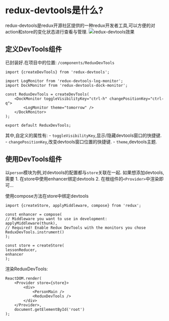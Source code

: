 # redux-devtools是什么?
redux-devtools是redux开源社区提供的一种redux开发者工具,可以方便的对action和store的变化状态进行查看与管理.
![redux-devtools效果](https://camo.githubusercontent.com/a0d66cf145fe35cbe5fb341494b04f277d5d85dd/687474703a2f2f692e696d6775722e636f6d2f4a34476557304d2e676966)

## 定义DevTools组件
已封装好.在项目中的位置: `/components/ReduxDevTools`

	import {createDevTools} from 'redux-devtools';

	import LogMonitor from 'redux-devtools-log-monitor';
	import DockMonitor from 'redux-devtools-dock-monitor';

	const ReduxDevTools = createDevTools(
		<DockMonitor toggleVisibilityKey="ctrl-h" changePositionKey="ctrl-q">
			<LogMonitor theme="tomorrow" />
		</DockMonitor>
	);

	export default ReduxDevTools;
	
其中,自定义的属性有:
	- `toggleVisibilityKey`,显示/隐藏devtools窗口的快捷键.
	- `changePositionKey`,改变devtools窗口位置的快捷键.
	- `theme`,devtools主题.

## 使用DevTools组件
以`person`模块为例,对devtools的配置都与`store`关联在一起.
如果想添加devtools,需要
	1. 在store中使用enhancer绑定devtools
	2. 在根组件的`<Provider>`中渲染即可...

使用compose方法在store中绑定devtools

	import {createStore, applyMiddleware, compose} from 'redux';

	const enhancer = compose(
	// Middleware you want to use in development:
	applyMiddleware(thunk),
	// Required! Enable Redux DevTools with the monitors you chose
	ReduxDevTools.instrument()
	);
	
	const store = createStore(
	lessonReducer,
	enhancer
	);


渲染ReduxDevTools:

	ReactDOM.render(
		<Provider store={store}>
			<div>
				<PersonMain />
				<ReduxDevTools />
			</div>
		</Provider>,
		document.getElementById('root')
	);

